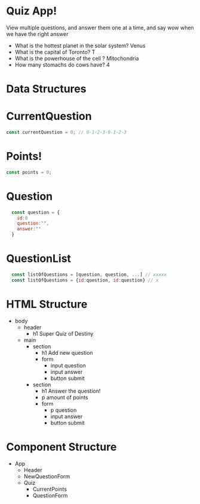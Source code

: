 # Quiz App!

View multiple questions, and answer them one at a time, and say wow when we have the right answer

- What is the hottest planet in the solar system? Venus
- What is the capital of Toronto? T
- What is the powerhouse of the cell ? Mitochondria
- How many stomachs do cows have? 4

# Data Structures

# CurrentQuestion

```jsx
const currentQuestion = 0; // 0-1-2-3-0-1-2-3
```

# Points!

```jsx
const points = 0;
```

# Question

```jsx
  const question = {
    id:0
    question:"",
    answer:""
  }
```

# QuestionList

```jsx
  const listOfQuestions = [question, question, ...] // xxxxx
  const listOfQuestions = {id:question, id:question} // x
```

# HTML Structure

- body
  - header
    - h1 Super Quiz of Destiny
  - main
    - section
      - h1 Add new question
      - form
        - input question
        - input answer
        - button submit
    - section
      - h1 Answer the question!
      - p amount of points
      - form
        - p question
        - input answer
        - button submit

# Component Structure

- App
  - Header
  - NewQuestionForm
  - Quiz
    - CurrentPoints
    - QuestionForm
